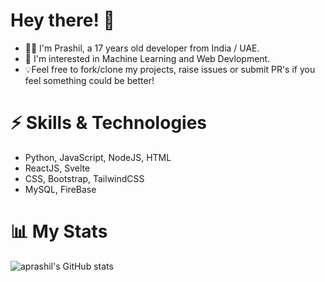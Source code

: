 # Hey there! 👋
- 👨‍💻 I'm Prashil, a 17 years old developer from India / UAE.
- 📖 I'm interested in Machine Learning and Web Devlopment. 
- 💡Feel free to fork/clone my projects, raise issues or submit PR's if you feel something could be better!

# ⚡ Skills & Technologies 
- Python, JavaScript, NodeJS, HTML
- ReactJS, Svelte
- CSS, Bootstrap, TailwindCSS
- MySQL, FireBase

# 📊 My Stats
![aprashil's GitHub stats](https://github-readme-stats.vercel.app/api?username=aprashil&count_private=true&hide=issues,contribs&show_icons=true&theme=radical&hide_title=true)
